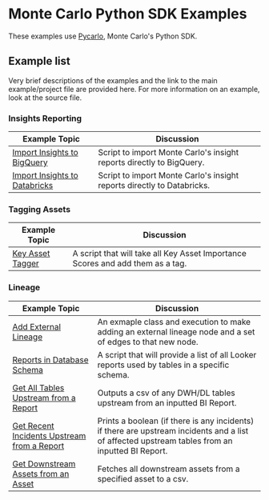 # Monte Carlo Python SDK Examples

These examples use [Pycarlo](https://github.com/monte-carlo-data/python-sdk), Monte Carlo's Python SDK.

## Example list

Very brief descriptions of the examples and the link to the main example/project file are provided here. For more information on an example, look at the source file.

### Insights Reporting
| Example Topic | Discussion |
| ------------- | ---------- |
| [Import Insights to BigQuery](insights/bigquery_insights_importer.py) | Script to import Monte Carlo's insight reports directly to BigQuery. |
| [Import Insights to Databricks](insights/Extract_MC_Insights_DBX.py) | Script to import Monte Carlo's insight reports directly to Databricks. |

### Tagging Assets
| Example Topic | Discussion |
| ------------- | ---------- |
| [Key Asset Tagger](admin/key_asset_tagger.py) | A script that will take all Key Asset Importance Scores and add them as a tag. |

### Lineage
| Example Topic | Discussion |
| ------------- | ---------- |
| [Add External Lineage](lineage/lineage.py) | An exmaple class and execution to make adding an external lineage node and a set of edges to that new node. |
| [Reports in Database Schema](lineage/reports_by_schema.py) | A script that will provide a list of all Looker reports used by tables in a specific schema. |
| [Get All Tables Upstream from a Report](lineage/tables_upstream_from_report.py) | Outputs a csv of any DWH/DL tables upstream from an inputted BI Report. |
| [Get Recent Incidents Upstream from a Report](lineage/incidents_upstream_from_report.py) | Prints a boolean (if there is any incidents) if there are upstream incidents and a list of affected upstream tables from an inputted BI Report. |
| [Get Downstream Assets from an Asset](lineage/incidents_upstream_from_report.py) | Fetches all downstream assets from a specified asset to a csv. |
